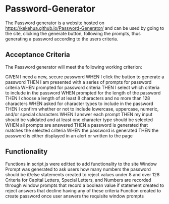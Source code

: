 # Password-Generator

The Password generator is a website hosted on https://kekehua.github.io/Password-Generator/ and can be used by going to the site, clicking the generate button, following the prompts, thus generating a password according to the users criteria.

## Acceptance Criteria

The Password generator will meet the following working criterion:

GIVEN I need a new, secure password
WHEN I click the button to generate a password
THEN I am presented with a series of prompts for password criteria
WHEN prompted for password criteria
THEN I select which criteria to include in the password
WHEN prompted for the length of the password
THEN I choose a length of at least 8 characters and no more than 128 characters
WHEN asked for character types to include in the password
THEN I confirm whether or not to include lowercase, uppercase, numeric, and/or special characters
WHEN I answer each prompt
THEN my input should be validated and at least one character type should be selected
WHEN all prompts are answered
THEN a password is generated that matches the selected criteria
WHEN the password is generated
THEN the password is either displayed in an alert or written to the page

## Functionality

Functions in script.js were editted to add functionality to the site
Window Prompt was generated to ask users how many numbers the password should be
    if/else statements created to reject values under 8 and over 128
Criteria for Capital Letters, Special Letters, and Numbers are recorded through window prompts that record a boolean value
    if statement created to reject answers that decline having any of these criteria
Function created to create password once user answers the requisite window prompts
